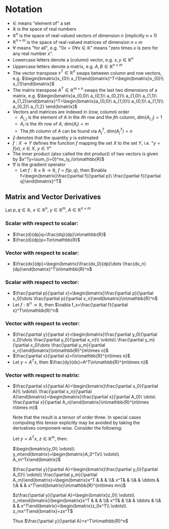 # Notation
- $\in$ means "element of" a set
- $\mathbb{R}$ is the space of real numbers
- $\mathbb{R}^n$ is the space of real-valued vectors of dimension $n$ (implicitly $n\times 1$)
- $\mathbb{R}^{n\times m}$ is the space of real-valued matrices of dimension $n\times m$
- $\forall$ means "for all", e.g. "$0x=0\forall x\in\mathbb{R}$" means "zero times $x$ is zero for any real number $x$".
- Lowercase letters denote a (column) vector, e.g. $x,y\in\mathbb{R}^n$
- Uppercase letters denote a matrix, e.g. $A,B\in\mathbb{R}^{n\times m}$
- The vector transpose $x^T\in\mathbb{R}^n$ swaps between column and row vectors, e.g. $\begin{bmatrix}x_{0}\ x_{1}\end{bmatrix}^T=\begin{bmatrix}x_{0}\\ x_{1}\end{bmatrix}$
- The matrix transpose $A^T\in\mathbb{R}^{m\times n}$ swaps the last two dimensions of a matrix, e.g. $\begin{bmatrix}a_{0,0}\ a_{0,1}\ a_{0,2}\\ a_{1,0}\ a_{1,1}\ a_{1,2}\end{bmatrix}^T=\begin{bmatrix}a_{0,0}\ a_{1,0}\\ a_{0,1}\ a_{1,1}\\ a_{0,2}\ a_{1,2} \end{bmatrix}$
- Vectors and matrices are indexed in (row, column) order
    * $A_{i,j}$ is the element of $A$ in the $i$th row and the $j$th column, $\text{dim}(A_{i,j})=1$
    * $A_i$ is the $i$th row of $A$, $\text{dim}(A_i)=m$
    * The $j$th column of $A$ can be found via $A_j^T$, $\text{dim}(A_j^T)=n$
- $\hat y$ denotes that the quantity $y$ is estimated
- $f:X\rightarrow Y$ defines the function $f$ mapping the set $X$ to the set $Y$, i.e. "$y=f(x),\ x\in X,\ y\in Y$"
- The inner product (also called the dot product) of two vectors is given by $x^Ty=\sum_{i=0}^nx_iy_i\in\mathbb{R}$
- $\nabla$ is the gradient operator
    * Let $f: \mathbb{R}\times \mathbb{R}\rightarrow \mathbb{R},\ f=f(p,q)$, then $\nabla f=\begin{bmatrix}\frac{\partial f}{\partial p}\ \frac{\partial f}{\partial q}\end{bmatrix}^T$

## Matrix and Vector Derivatives
Let $p,q \in\mathbb{R},\ x\in\mathbb{R}^n,\ y\in\mathbb{R}^m,\ A\in\mathbb{R}^{n\times m}$

### Scalar with respect to scalar:
- $\frac{d}{dp}q=\frac{dq}{dp}\in\mathbb{R}$
- $\frac{d}{dp}p=1\in\mathbb{R}$

### Vector with respect to scalar:
- $\frac{dx}{dp}=\begin{bmatrix}\frac{dx_0}{dp}\dots \frac{dx_n}{dp}\end{bmatrix}^T\in\mathbb{R}^n$

### Scalar with respect to vector:
- $\frac{\partial p}{\partial x}=\begin{bmatrix}\frac{\partial p}{\partial x_0}\dots \frac{\partial p}{\partial x_n}\end{bmatrix}\in\mathbb{R}^n$
- Let $f:\mathbb{R}^n\rightarrow\mathbb{R}$, then $\nabla f_x=\frac{\partial f}{\partial x}^T\in\mathbb{R}^n$

### Vector with respect to vector:
- $\frac{\partial y}{\partial x}=\begin{bmatrix}\frac{\partial y_0}{\partial x_0}\dots \frac{\partial y_0}{\partial x_n}\\ \vdots\\ \frac{\partial y_m}{\partial x_0}\dots \frac{\partial y_m}{\partial x_n}\end{bmatrix}\in\mathbb{R}^{m\times n}$
- $\frac{\partial x}{\partial x}=I\in\mathbb{R}^{n\times n}$
- Let $y=A^Tx$, then $\frac{dy}{dx}=A^T\in\mathbb{R}^{m\times n}$

### Vector with respect to matrix:
- $\frac{\partial x}{\partial A}=\begin{bmatrix}\frac{\partial x_0}{\partial A}\\ \vdots\\ \frac{\partial x_n}{\partial A}\end{bmatrix}=\begin{bmatrix}\frac{\partial x}{\partial A_0}\ \dots\ \frac{\partial x}{\partial A_n}\end{bmatrix}\in\mathbb{R}^{n\times n\times m}$

    Note that the result is a tensor of order three. In special cases computing this tensor explicitly may be avoided by taking the derivatives component-wise. Consider the following:

    Let $y=A^Tx,\ z\in\mathbb{R}^m$, then:
        
    $\begin{bmatrix}y_0\\ \vdots\\ y_m\end{bmatrix}=\begin{bmatrix}A_0^Tx\\ \vdots\\ A_m^Tx\end{bmatrix}$

    $\frac{\partial y}{\partial A}=\begin{bmatrix}\frac{\partial y_0}{\partial A_0}\\ \vdots\\ \frac{\partial y_m}{\partial A_m}\end{bmatrix}=\begin{bmatrix}x^T &  &  &   \\&  x^T&  &  \\&  & \ddots  &  \\&  &  & x^T\end{bmatrix}\in\mathbb{R}^{m\times mn}$

    $z\frac{\partial y}{\partial A}=\begin{bmatrix}z_0\\ \vdots\\ z_m\end{bmatrix}\begin{bmatrix}x^T &  &  &   \\&  x^T&  &  \\&  & \ddots  &  \\&  &  & x^T\end{bmatrix}=\begin{bmatrix}z_0x^T\\ \vdots\\ z_mx^T\end{bmatrix}=zx^T$

    Thus $\frac{\partial y}{\partial A}=x^T\in\mathbb{R}^n$
